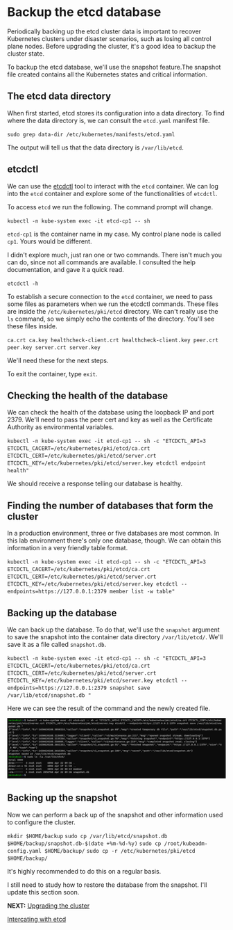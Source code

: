 # Backup the etcd database

Periodically backing up the etcd cluster data is important to recover Kubernetes clusters under disaster scenarios, such as losing all control plane nodes. Before upgrading the cluster, it's a good idea to backup the cluster state.

To backup the etcd database, we'll use the snapshot feature.The snapshot file created contains all the Kubernetes states and critical information.

## The etcd data directory

When first started, etcd stores its configuration into a data directory. To find where the data directory is, we can consult the `etcd.yaml` manifest file.

`sudo grep data-dir /etc/kubernetes/manifests/etcd.yaml`

The output will tell us that the data directory is `/var/lib/etcd`.

## etcdctl

We can use the [etcdctl](https://etcd.io/docs/v3.4/dev-guide/interacting_v3/) tool to interact with the `etcd` container. We can log into the `etcd` container and explore some of the functionalities of `etcdctl`.

To access `etcd` we run the following. The command prompt will change.

`kubectl -n kube-system exec -it etcd-cp1 -- sh`

`etcd-cp1` is the container name in my case. My control plane node is called `cp1`. Yours would be different.

I didn't explore much, just ran one or two commands. There isn't much you can do, since not all commands are available. I consulted the help documentation, and gave it a quick read.

`etcdctl -h`

To establish a secure connection to the `etcd` container, we need to pass some files as parameters when we run the etcdctl commands. These files are inside the `/etc/kubernetes/pki/etcd` directory. We can't really use the `ls` command, so we simply echo the contents of the directory. You'll see these files inside.

`ca.crt ca.key healthcheck-client.crt healthcheck-client.key peer.crt peer.key server.crt server.key`

We'll need these for the next steps.

To exit the container, type `exit`.

## Checking the health of the database

We can check the health of the database using the loopback IP and port 2379. We'll need to pass the peer cert and key as well as the Certificate Authority as environmental variables.

`kubectl -n kube-system exec -it etcd-cp1 -- sh -c "ETCDCTL_API=3 ETCDCTL_CACERT=/etc/kubernetes/pki/etcd/ca.crt ETCDCTL_CERT=/etc/kubernetes/pki/etcd/server.crt ETCDCTL_KEY=/etc/kubernetes/pki/etcd/server.key etcdctl endpoint health"`

We should receive a response telling our database is healthy.

## Finding the number of databases that form the cluster

In a production environment, three or five databases are most common. In this lab environment there's only one database, though. We can obtain this information in a very friendly table format.

`kubectl -n kube-system exec -it etcd-cp1 -- sh -c "ETCDCTL_API=3 ETCDCTL_CACERT=/etc/kubernetes/pki/etcd/ca.crt ETCDCTL_CERT=/etc/kubernetes/pki/etcd/server.crt ETCDCTL_KEY=/etc/kubernetes/pki/etcd/server.key etcdctl --endpoints=https://127.0.0.1:2379 member list -w table"`

## Backing up the database

We can back up the database. To do that, we'll use the `snapshot` argument to save the snapshot into the container data directory `/var/lib/etcd/`. We'll save it as a file called `snapshot.db`.

`kubectl -n kube-system exec -it etcd-cp1 -- sh -c "ETCDCTL_API=3 ETCDCTL_CACERT=/etc/kubernetes/pki/etcd/ca.crt ETCDCTL_CERT=/etc/kubernetes/pki/etcd/server.crt ETCDCTL_KEY=/etc/kubernetes/pki/etcd/server.key etcdctl --endpoints=https://127.0.0.1:2379 snapshot save /var/lib/etcd/snapshot.db "`

Here we can see the result of the command and the newly created file.

![snaphot](../../media/saved_snapshot.png)

## Backing up the snapshot

Now we can perform a back up of the snapshot and other information used to configure the cluster.

`mkdir $HOME/backup`
`sudo cp /var/lib/etcd/snapshot.db $HOME/backup/snapshot.db-$(date +%m-%d-%y)`
`sudo cp /root/kubeadm-config.yaml $HOME/backup/`
`sudo cp -r /etc/kubernetes/pki/etcd $HOME/backup/`

It's highly recommended to do this on a regular basis.

I still need to study how to restore the database from the snapshot. I'll update this section soon.

**NEXT:** [Upgrading the cluster](upgrade_cluster.md)

[Intercating with etcd](https://etcd.io/docs/v3.5/dev-guide/interacting_v3/)
